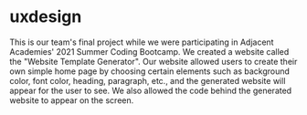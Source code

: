 # uxdesign
This is our team's final project while we were participating in Adjacent Academies' 2021 Summer Coding Bootcamp. 
We created a website called the "Website Template Generator". Our website allowed users to create their own simple home page by choosing certain elements such as 
background color, font color, heading, paragraph, etc., and the generated website will appear for the user to see. We also allowed the code behind the generated website to appear on the screen.
